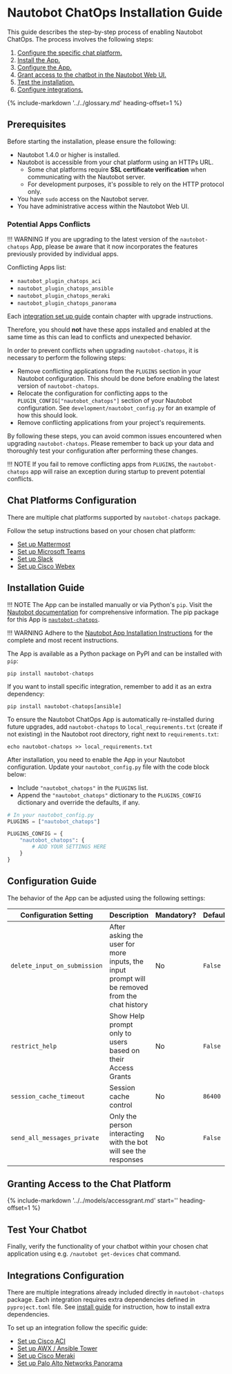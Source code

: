 # Nautobot ChatOps Installation Guide

This guide describes the step-by-step process of enabling Nautobot ChatOps. The process involves the following steps:

1. [Configure the specific chat platform.](#chat-platforms-configuration)
2. [Install the App.](#installation-guide)
3. [Configure the App.](#configuration-guide)
4. [Grant access to the chatbot in the Nautobot Web UI.](#granting-access-to-the-chat-platform)
5. [Test the installation.](#test-your-chatbot)
6. [Configure integrations.](#integrations-configuration)

{%
    include-markdown '../../glossary.md'
    heading-offset=1
%}

## Prerequisites

Before starting the installation, please ensure the following:

- Nautobot 1.4.0 or higher is installed.
- Nautobot is accessible from your chat platform using an HTTPs URL.
  - Some chat platforms require **SSL certificate verification** when communicating with the Nautobot server.
  - For development purposes, it's possible to rely on the HTTP protocol only.
- You have `sudo` access on the Nautobot server.
- You have administrative access within the Nautobot Web UI.

### Potential Apps Conflicts

!!! WARNING
    If you are upgrading to the latest version of the `nautobot-chatops` App, please be aware that it now incorporates the features previously provided by individual apps.

Conflicting Apps list:

- `nautobot_plugin_chatops_aci`
- `nautobot_plugin_chatops_ansible`
- `nautobot_plugin_chatops_meraki`
- `nautobot_plugin_chatops_panorama`

Each [integration set up guide](#integrations-configuration) contain chapter with upgrade instructions.

Therefore, you should **not** have these apps installed and enabled at the same time as this can lead to conflicts and unexpected behavior.

In order to prevent conflicts when upgrading `nautobot-chatops`, it is necessary to perform the following steps:

- Remove conflicting applications from the `PLUGINS` section in your Nautobot configuration. This should be done before enabling the latest version of `nautobot-chatops`.
- Relocate the configuration for conflicting apps to the `PLUGIN_CONFIG["nautobot_chatops"]` section of your Nautobot configuration. See `development/nautobot_config.py` for an example of how this should look.
- Remove conflicting applications from your project's requirements.

By following these steps, you can avoid common issues encountered when upgrading `nautobot-chatops`. Please remember to back up your data and thoroughly test your configuration after performing these changes.

!!! NOTE
    If you fail to remove conflicting apps from `PLUGINS`, the `nautobot-chatops` app will raise an exception during startup to prevent potential conflicts.

## Chat Platforms Configuration

There are multiple chat platforms supported by `nautobot-chatops` package.

Follow the setup instructions based on your chosen chat platform:

- [Set up Mattermost](./mattermost_setup.md)
- [Set up Microsoft Teams](./microsoft_teams_setup.md)
- [Set up Slack](./slack_setup.md)
- [Set up Cisco Webex](./webex_setup.md)

## Installation Guide

!!! NOTE
    The App can be installed manually or via Python's `pip`. Visit the [Nautobot documentation](https://nautobot.readthedocs.io/en/latest/plugins/#install-the-package) for comprehensive information. The pip package for this App is [`nautobot-chatops`](https://pypi.org/project/nautobot-chatops/).

!!! WARNING
    Adhere to the [Nautobot App Installation Instructions](https://nautobot.readthedocs.io/en/stable/plugins/#installing-plugins) for the complete and most recent instructions.

The App is available as a Python package on PyPI and can be installed with `pip`:

```shell
pip install nautobot-chatops
```

If you want to install specific integration, remember to add it as an extra dependency:

```shell
pip install nautobot-chatops[ansible]
```

To ensure the Nautobot ChatOps App is automatically re-installed during future upgrades, add `nautobot-chatops` to `local_requirements.txt` (create if not existing) in the Nautobot root directory, right next to `requirements.txt`:

```no-highlight
echo nautobot-chatops >> local_requirements.txt
```

After installation, you need to enable the App in your Nautobot configuration. Update your `nautobot_config.py` file with the code block below:

- Include `"nautobot_chatops"` in the `PLUGINS` list.
- Append the `"nautobot_chatops"` dictionary to the `PLUGINS_CONFIG` dictionary and override the defaults, if any.

```python
# In your nautobot_config.py
PLUGINS = ["nautobot_chatops"]

PLUGINS_CONFIG = {
    "nautobot_chatops": {
        # ADD YOUR SETTINGS HERE
    }
}
```

## Configuration Guide

The behavior of the App can be adjusted using the following settings:

| Configuration Setting | Description | Mandatory? | Default |
| - | - | - | - |
| `delete_input_on_submission` | After asking the user for more inputs, the input prompt will be removed from the chat history | No | `False` |
| `restrict_help` | Show Help prompt only to users based on their Access Grants | No | `False` |
| `session_cache_timeout` | Session cache control | No | `86400` |
| `send_all_messages_private` | Only the person interacting with the bot will see the responses | No | `False` |

## Granting Access to the Chat Platform

{%
    include-markdown '../../models/accessgrant.md'
    start='<!--access-grant-->'
    heading-offset=1
%}

## Test Your Chatbot

Finally, verify the functionality of your chatbot within your chosen chat application using e.g. `/nautobot get-devices` chat command.

## Integrations Configuration

There are multiple integrations already included directly in `nautobot-chatops` package. Each integration requires extra dependencies defined in `pyproject.toml` file. See [install guide](#installation-guide) for instruction, how to install extra dependencies.

To set up an integration follow the specific guide:

- [Set up Cisco ACI](./aci_setup.md)
- [Set up AWX / Ansible Tower](./ansible_setup.md)
- [Set up Cisco Meraki](./meraki_setup.md)
- [Set up Palo Alto Networks Panorama](./panorama_setup.md)
